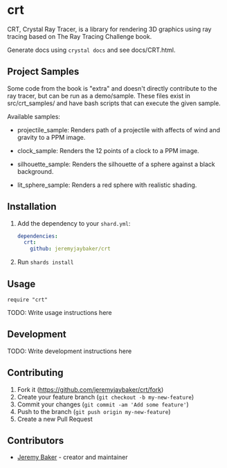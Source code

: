 # crt

CRT, Crystal Ray Tracer, is a library for rendering 3D graphics using ray tracing based on The Ray Tracing Challenge book.

Generate docs using `crystal docs` and see docs/CRT.html.

## Project Samples

Some code from the book is "extra" and doesn't directly contribute to the ray tracer, but can be run as a demo/sample. These files exist in src/crt_samples/ and have bash scripts that can execute the given sample.

Available samples:

- projectile_sample: Renders path of a projectile with affects of wind and gravity to a PPM image.

- clock_sample: Renders the 12 points of a clock to a PPM image.

- silhouette_sample: Renders the silhouette of a sphere against a black background.

- lit_sphere_sample: Renders a red sphere with realistic shading.

## Installation

1. Add the dependency to your `shard.yml`:

   ```yaml
   dependencies:
     crt:
       github: jeremyjaybaker/crt
   ```

2. Run `shards install`

## Usage

```crystal
require "crt"
```

TODO: Write usage instructions here

## Development

TODO: Write development instructions here

## Contributing

1. Fork it (<https://github.com/jeremyjaybaker/crt/fork>)
2. Create your feature branch (`git checkout -b my-new-feature`)
3. Commit your changes (`git commit -am 'Add some feature'`)
4. Push to the branch (`git push origin my-new-feature`)
5. Create a new Pull Request

## Contributors

- [Jeremy Baker](https://github.com/jeremyjaybaker) - creator and maintainer
